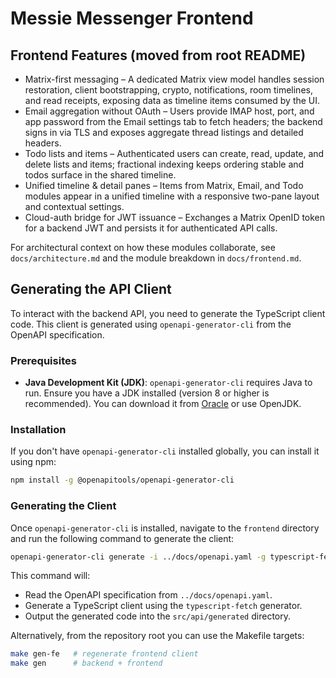 # Messie Messenger Frontend

## Frontend Features (moved from root README)

- Matrix-first messaging – A dedicated Matrix view model handles session restoration, client bootstrapping, crypto, notifications, room timelines, and read receipts, exposing data as timeline items consumed by the UI.
- Email aggregation without OAuth – Users provide IMAP host, port, and app password from the Email settings tab to fetch headers; the backend signs in via TLS and exposes aggregate thread listings and detailed headers.
- Todo lists and items – Authenticated users can create, read, update, and delete lists and items; fractional indexing keeps ordering stable and todos surface in the shared timeline.
- Unified timeline & detail panes – Items from Matrix, Email, and Todo modules appear in a unified timeline with a responsive two-pane layout and contextual settings.
- Cloud-auth bridge for JWT issuance – Exchanges a Matrix OpenID token for a backend JWT and persists it for authenticated API calls.

For architectural context on how these modules collaborate, see `docs/architecture.md` and the module breakdown in `docs/frontend.md`.

## Generating the API Client

To interact with the backend API, you need to generate the TypeScript client code. This client is generated using `openapi-generator-cli` from the OpenAPI specification.

### Prerequisites

- **Java Development Kit (JDK)**: `openapi-generator-cli` requires Java to run. Ensure you have a JDK installed (version 8 or higher is recommended). You can download it from [Oracle](https://www.oracle.com/java/technologies/downloads/) or use OpenJDK.

### Installation

If you don't have `openapi-generator-cli` installed globally, you can install it using npm:

```bash
npm install -g @openapitools/openapi-generator-cli
```

### Generating the Client

Once `openapi-generator-cli` is installed, navigate to the `frontend` directory and run the following command to generate the client:

```bash
openapi-generator-cli generate -i ../docs/openapi.yaml -g typescript-fetch -o src/api/generated
```

This command will:

- Read the OpenAPI specification from `../docs/openapi.yaml`.
- Generate a TypeScript client using the `typescript-fetch` generator.
- Output the generated code into the `src/api/generated` directory.

Alternatively, from the repository root you can use the Makefile targets:

```bash
make gen-fe   # regenerate frontend client
make gen      # backend + frontend
```

